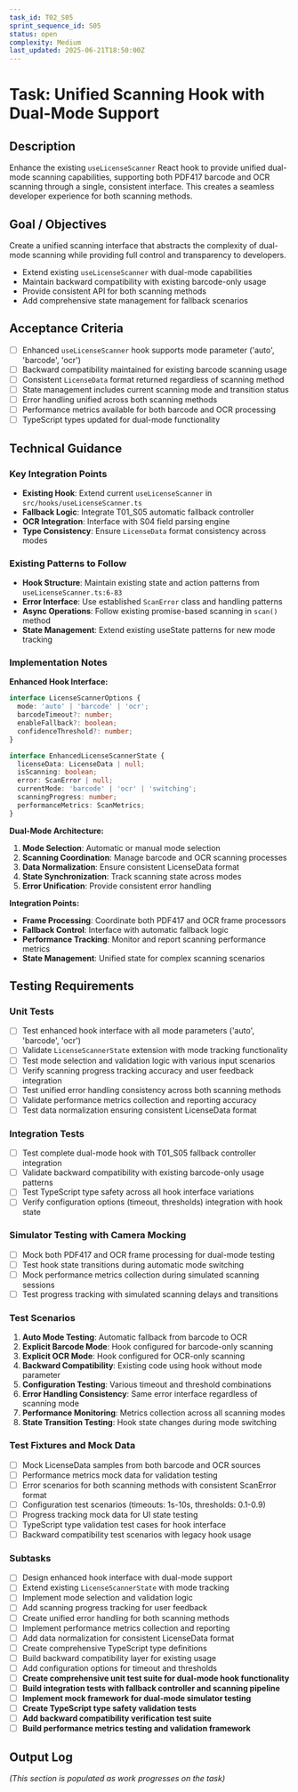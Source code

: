 ```yaml
---
task_id: T02_S05
sprint_sequence_id: S05
status: open
complexity: Medium
last_updated: 2025-06-21T18:50:00Z
---
```


# Task: Unified Scanning Hook with Dual-Mode Support

## Description
Enhance the existing `useLicenseScanner` React hook to provide unified dual-mode scanning capabilities, supporting both PDF417 barcode and OCR scanning through a single, consistent interface. This creates a seamless developer experience for both scanning methods.

## Goal / Objectives
Create a unified scanning interface that abstracts the complexity of dual-mode scanning while providing full control and transparency to developers.
- Extend existing `useLicenseScanner` with dual-mode capabilities
- Maintain backward compatibility with existing barcode-only usage
- Provide consistent API for both scanning methods
- Add comprehensive state management for fallback scenarios

## Acceptance Criteria
- [ ] Enhanced `useLicenseScanner` hook supports mode parameter ('auto', 'barcode', 'ocr')
- [ ] Backward compatibility maintained for existing barcode scanning usage
- [ ] Consistent `LicenseData` format returned regardless of scanning method
- [ ] State management includes current scanning mode and transition status
- [ ] Error handling unified across both scanning methods
- [ ] Performance metrics available for both barcode and OCR processing
- [ ] TypeScript types updated for dual-mode functionality

## Technical Guidance

### Key Integration Points
- **Existing Hook**: Extend current `useLicenseScanner` in `src/hooks/useLicenseScanner.ts`
- **Fallback Logic**: Integrate T01_S05 automatic fallback controller
- **OCR Integration**: Interface with S04 field parsing engine
- **Type Consistency**: Ensure `LicenseData` format consistency across modes

### Existing Patterns to Follow
- **Hook Structure**: Maintain existing state and action patterns from `useLicenseScanner.ts:6-83`
- **Error Interface**: Use established `ScanError` class and handling patterns
- **Async Operations**: Follow existing promise-based scanning in `scan()` method
- **State Management**: Extend existing useState patterns for new mode tracking

### Implementation Notes

**Enhanced Hook Interface:**
```typescript
interface LicenseScannerOptions {
  mode: 'auto' | 'barcode' | 'ocr';
  barcodeTimeout?: number;
  enableFallback?: boolean;
  confidenceThreshold?: number;
}

interface EnhancedLicenseScannerState {
  licenseData: LicenseData | null;
  isScanning: boolean;
  error: ScanError | null;
  currentMode: 'barcode' | 'ocr' | 'switching';
  scanningProgress: number;
  performanceMetrics: ScanMetrics;
}
```

**Dual-Mode Architecture:**
1. **Mode Selection**: Automatic or manual mode selection
2. **Scanning Coordination**: Manage barcode and OCR scanning processes
3. **Data Normalization**: Ensure consistent LicenseData format
4. **State Synchronization**: Track scanning state across modes
5. **Error Unification**: Provide consistent error handling

**Integration Points:**
- **Frame Processing**: Coordinate both PDF417 and OCR frame processors
- **Fallback Control**: Interface with automatic fallback logic
- **Performance Tracking**: Monitor and report scanning performance metrics
- **State Management**: Unified state for complex scanning scenarios

## Testing Requirements

### Unit Tests
- [ ] Test enhanced hook interface with all mode parameters ('auto', 'barcode', 'ocr')
- [ ] Validate `LicenseScannerState` extension with mode tracking functionality
- [ ] Test mode selection and validation logic with various input scenarios
- [ ] Verify scanning progress tracking accuracy and user feedback integration
- [ ] Test unified error handling consistency across both scanning methods
- [ ] Validate performance metrics collection and reporting accuracy
- [ ] Test data normalization ensuring consistent LicenseData format

### Integration Tests
- [ ] Test complete dual-mode hook with T01_S05 fallback controller integration
- [ ] Validate backward compatibility with existing barcode-only usage patterns
- [ ] Test TypeScript type safety across all hook interface variations
- [ ] Verify configuration options (timeout, thresholds) integration with hook state

### Simulator Testing with Camera Mocking
- [ ] Mock both PDF417 and OCR frame processing for dual-mode testing
- [ ] Test hook state transitions during automatic mode switching
- [ ] Mock performance metrics collection during simulated scanning sessions
- [ ] Test progress tracking with simulated scanning delays and transitions

### Test Scenarios
1. **Auto Mode Testing**: Automatic fallback from barcode to OCR
2. **Explicit Barcode Mode**: Hook configured for barcode-only scanning
3. **Explicit OCR Mode**: Hook configured for OCR-only scanning
4. **Backward Compatibility**: Existing code using hook without mode parameter
5. **Configuration Testing**: Various timeout and threshold combinations
6. **Error Handling Consistency**: Same error interface regardless of scanning mode
7. **Performance Monitoring**: Metrics collection across all scanning modes
8. **State Transition Testing**: Hook state changes during mode switching

### Test Fixtures and Mock Data
- [ ] Mock LicenseData samples from both barcode and OCR sources
- [ ] Performance metrics mock data for validation testing
- [ ] Error scenarios for both scanning methods with consistent ScanError format
- [ ] Configuration test scenarios (timeouts: 1s-10s, thresholds: 0.1-0.9)
- [ ] Progress tracking mock data for UI state testing
- [ ] TypeScript type validation test cases for hook interface
- [ ] Backward compatibility test scenarios with legacy hook usage

### Subtasks
- [ ] Design enhanced hook interface with dual-mode support
- [ ] Extend existing `LicenseScannerState` with mode tracking
- [ ] Implement mode selection and validation logic
- [ ] Add scanning progress tracking for user feedback
- [ ] Create unified error handling for both scanning methods
- [ ] Implement performance metrics collection and reporting
- [ ] Add data normalization for consistent LicenseData format
- [ ] Create comprehensive TypeScript type definitions
- [ ] Build backward compatibility layer for existing usage
- [ ] Add configuration options for timeout and thresholds
- [ ] **Create comprehensive unit test suite for dual-mode hook functionality**
- [ ] **Build integration tests with fallback controller and scanning pipeline**
- [ ] **Implement mock framework for dual-mode simulator testing**
- [ ] **Create TypeScript type safety validation tests**
- [ ] **Add backward compatibility verification test suite**
- [ ] **Build performance metrics testing and validation framework**

## Output Log
*(This section is populated as work progresses on the task)*
